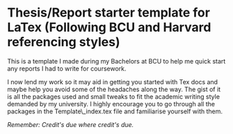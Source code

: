 # Thesis/Report starter template for LaTex (Following BCU and Harvard referencing styles)


<p>
This is a template I made during my Bachelors at BCU to help me quick start any reports I had to write for coursework. 
</p>
<p>
I now lend my work so it may aid in getting you started with Tex docs and maybe help you avoid some of the headaches along the way. The gist of it is all the packages used and small tweaks to fit the academic writing style demanded by my university. I highly encourage you to go through all the packages in the Template\_index.tex file and familiarise yourself with them.
</p>

<p><i>Remember: Credit's due where credit's due.</i></p>